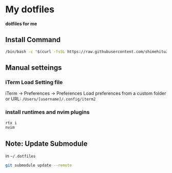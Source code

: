 # My dotfiles

**dotfiles for me**

## Install Command

```sh
/bin/bash -c "$(curl -fsSL https://raw.githubusercontent.com/shimehituzi/.dotfiles/master/install.sh)"
```

## Manual setteings

### iTerm Load Setting file

iTerm -> Preferences -> Preferences
Load preferences from a custom folder or URL: `/Users/[username]/.config/iterm2`

### install runtimes and nvim plugins

```bash
rtx i
nvim

```

## Note: Update Submodule

in `~/.dotfiles`

```bash
git submodule update --remote
```
